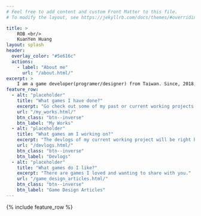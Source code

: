 ```yaml
---
# Feel free to add content and custom Front Matter to this file.
# To modify the layout, see https://jekyllrb.com/docs/themes/#overriding-theme-defaults

title: >
    ROB <br/>
    KuanYen Huang
layout: splash
header:
  overlay_color: "#5e616c"
  actions:
    - label: "About me"
      url: "/about.html/"
excerpt: >
    I am a game developer(programer/designer) from Taiwan. Since, 2018, I have been learning and developing different game projects, mostly using Unity & C#.
feature_row:
  - alt: "placeholder"
    title: "What games I have done?"
    excerpt: "Go check out some of my past or current working projects."
    url: "/my_works.html/"
    btn_class: "btn--inverse"
    btn_label: "My Works"
  - alt: "placeholder"
    title: "What games am I working on?"
    excerpt: "The devlogs of my current working project will be right here."
    url: "/devlogs.html/"
    btn_class: "btn--inverse"
    btn_label: "Devlogs"
  - alt: "placeholder"
    title: "What games do I like?"
    excerpt: "There are games I loved and wanting to share with you."
    url: "/game_design_articles.html/"
    btn_class: "btn--inverse"
    btn_label: "Game Design Articles"
---
```


{% include feature_row %}